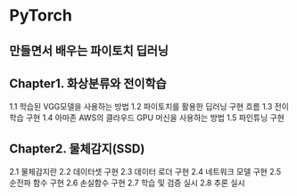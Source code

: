 # PyTorch

## 만들면서 배우는 파이토치 딥러닝

## Chapter1. 화상분류와 전이학습
1.1 학습된 VGG모델을 사용하는 방법
1.2 파이토치를 활용한 딥러닝 구현 흐름
1.3 전이학습 구현
1.4 아마존 AWS의 클라우드 GPU 머신을 사용하는 방법
1.5 파인튜닝 구현


## Chapter2. 물체감지(SSD)
2.1 물체감지란
2.2 데이터셋 구현
2.3 데이터 로더 구현
2.4 네트워크 모델 구현
2.5 순전파 함수 구현
2.6 손실함수 구현
2.7 학습 및 검증 실시
2.8 추론 실시